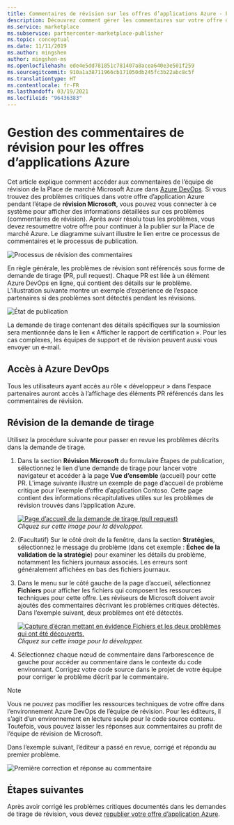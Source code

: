 ```yaml
---
title: Commentaires de révision sur les offres d’applications Azure - Place de marché commerciale Microsoft
description: Découvrez comment gérer les commentaires sur votre offre d’application Azure qui proviennent de l’équipe de révision de la Place de marché Microsoft Azure. Vous pouvez accéder aux commentaires dans Azure DevOps à l’aide de vos informations d’identification de l’Espace partenaires.
ms.service: marketplace
ms.subservice: partnercenter-marketplace-publisher
ms.topic: conceptual
ms.date: 11/11/2019
ms.author: mingshen
author: mingshen-ms
ms.openlocfilehash: ede4e5dd781851c781407a8acea640e3e501f259
ms.sourcegitcommit: 910a1a38711966cb171050db245fc3b22abc8c5f
ms.translationtype: HT
ms.contentlocale: fr-FR
ms.lasthandoff: 03/19/2021
ms.locfileid: "96436383"
---
```

# <a name="handling-review-feedback-for-azure-application-offers"></a>Gestion des commentaires de révision pour les offres d’applications Azure

Cet article explique comment accéder aux commentaires de l’équipe de révision de la Place de marché Microsoft Azure dans [Azure DevOps](https://azure.microsoft.com/services/devops/). Si vous trouvez des problèmes critiques dans votre offre d’application Azure pendant l’étape de **révision Microsoft**, vous pouvez vous connecter à ce système pour afficher des informations détaillées sur ces problèmes (commentaires de révision). Après avoir résolu tous les problèmes, vous devez resoumettre votre offre pour continuer à la publier sur la Place de marché Azure. Le diagramme suivant illustre le lien entre ce processus de commentaires et le processus de publication.

![Processus de révision des commentaires](./media/review-feedback-process.png)

En règle générale, les problèmes de révision sont référencés sous forme de demande de tirage (PR, pull request). Chaque PR est liée à un élément Azure DevOps en ligne, qui contient des détails sur le problème. L’illustration suivante montre un exemple d’expérience de l’espace partenaires si des problèmes sont détectés pendant les révisions. 

![État de publication](./media/publishing-status.png)

La demande de tirage contenant des détails spécifiques sur la soumission sera mentionnée dans le lien « Afficher le rapport de certification ». Pour les cas complexes, les équipes de support et de révision peuvent aussi vous envoyer un e-mail.

## <a name="azure-devops-access"></a>Accès à Azure DevOps

Tous les utilisateurs ayant accès au rôle « développeur » dans l’espace partenaires auront accès à l’affichage des éléments PR référencés dans les commentaires de révision.

## <a name="reviewing-the-pull-request"></a>Révision de la demande de tirage

Utilisez la procédure suivante pour passer en revue les problèmes décrits dans la demande de tirage.

1. Dans la section **Révision Microsoft** du formulaire Étapes de publication, sélectionnez le lien d’une demande de tirage pour lancer votre navigateur et accéder à la page **Vue d’ensemble** (accueil) pour cette PR. L’image suivante illustre un exemple de page d’accueil de problème critique pour l’exemple d’offre d’application Contoso. Cette page contient des informations récapitulatives utiles sur les problèmes de révision trouvés dans l’application Azure.

    [![Page d’accueil de la demande de tirage (pull request)](./media/pr-home-page-thumb.png)](./media/pr-home-page.png)
    <br/> *Cliquez sur cette image pour la développer.*

1. (Facultatif) Sur le côté droit de la fenêtre, dans la section **Stratégies**, sélectionnez le message du problème (dans cet exemple : **Échec de la validation de la stratégie**) pour examiner les détails du problème, notamment les fichiers journaux associés. Les erreurs sont généralement affichées en bas des fichiers journaux.

1. Dans le menu sur le côté gauche de la page d’accueil, sélectionnez **Fichiers** pour afficher les fichiers qui composent les ressources techniques pour cette offre. Les réviseurs de Microsoft doivent avoir ajoutés des commentaires décrivant les problèmes critiques détectés. Dans l’exemple suivant, deux problèmes ont été détectés.

    [![Capture d’écran mettant en évidence Fichiers et les deux problèmes qui ont été découverts.](./media/pr-files-page-thumb.png)](./media/pr-files-page.png)
    <br/> *Cliquez sur cette image pour la développer.*

1. Sélectionnez chaque nœud de commentaire dans l’arborescence de gauche pour accéder au commentaire dans le contexte du code environnant. Corrigez votre code source dans le projet de votre équipe pour corriger le problème décrit par le commentaire.

>[!Note]
>Vous ne pouvez pas modifier les ressources techniques de votre offre dans l’environnement Azure DevOps de l’équipe de révision. Pour les éditeurs, il s’agit d’un environnement en lecture seule pour le code source contenu. Toutefois, vous pouvez laisser les réponses aux commentaires au profit de l’équipe de révision de Microsoft.

   Dans l’exemple suivant, l’éditeur a passé en revue, corrigé et répondu au premier problème.

   ![Première correction et réponse au commentaire](./media/first-comment-reply.png)

## <a name="next-steps"></a>Étapes suivantes

Après avoir corrigé les problèmes critiques documentés dans les demandes de tirage de révision, vous devez [republier votre offre d’application Azure](../create-new-azure-apps-offer.md).

